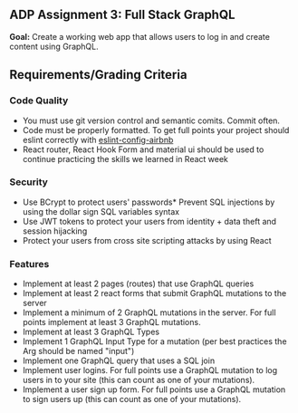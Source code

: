 ## ADP Assignment 3: Full Stack GraphQL
**Goal:** Create a working web app that allows users to log in and create content using GraphQL.

## Requirements/Grading Criteria

### Code Quality
* You must use git version control and semantic comits. Commit often.
* Code must be properly formatted. To get full points your project should eslint correctly with [eslint-config-airbnb](https://github.com/airbnb/javascript/tree/master/packages/eslint-config-airbnb)
* React router, React Hook Form and material ui should be used to continue practicing the skills we learned in React week

### Security
* Use BCrypt to protect users' passwords* Prevent SQL injections by using the dollar sign SQL variables syntax
* Use JWT tokens to protect your users from identity + data theft and session hijacking
* Protect your users from cross site scripting attacks by using React

### Features
* Implement at least 2 pages (routes) that use GraphQL queries
* Implement at least 2 react forms that submit GraphQL mutations to the server
* Implement a minimum of 2 GraphQL mutations in the server. For full points implement at least 3 GraphQL mutations.
* Implement at least 3 GraphQL Types
* Implement 1 GraphQL Input Type for a mutation (per best practices the Arg should be named "input")
* Implement one GraphQL query that uses a SQL join
* Implement user logins. For full points use a GraphQL mutation to log users in to your site (this can count as one of your mutations).
* Implement a user sign up form. For full points use a GraphQL mutation to sign users up (this can count as one of your mutations).

